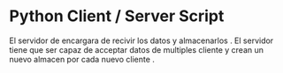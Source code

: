 # Python Client / Server Script

El servidor de encargara de recivir los datos y almacenarlos .
El servidor tiene que ser capaz de acceptar datos de multiples cliente y crean un nuevo almacen por cada nuevo cliente .